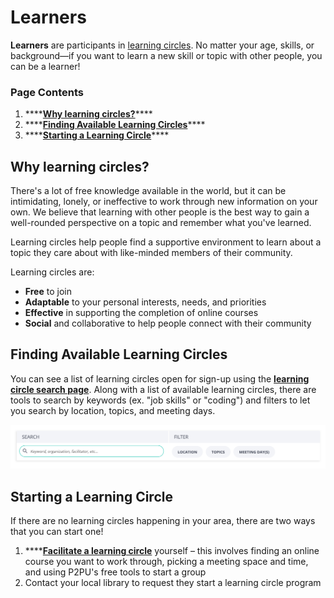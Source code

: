# Learners

**Learners** are participants in [learning circles](../learning-circles/learning-circles-1.md). No matter your age, skills, or background—if you want to learn a new skill or topic with other people, you can be a learner!

### Page Contents

1. \*\*\*\*[**Why learning circles?**](intro-to-learners.md#why-learning-circles)\*\*\*\*
2. \*\*\*\*[**Finding Available Learning Circles**](intro-to-learners.md#finding-available-learning-circles)\*\*\*\*
3. \*\*\*\*[**Starting a Learning Circle**](intro-to-learners.md#starting-a-learning-circle)\*\*\*\*

## Why learning circles?

There's a lot of free knowledge available in the world, but it can be intimidating, lonely, or ineffective to work through new information on your own. We believe that learning with other people is the best way to gain a well-rounded perspective on a topic and remember what you've learned.

Learning circles help people find a supportive environment to learn about a topic they care about with like-minded members of their community. 

Learning circles are:

* **Free** to join
* **Adaptable** to your personal interests, needs, and priorities
* **Effective** in supporting the completion of online courses
* **Social** and collaborative to help people connect with their community

## Finding Available Learning Circles

You can see a list of learning circles open for sign-up using the [**learning circle search page**](https://www.p2pu.org/en/learning-circles/). Along with a list of available learning circles, there are tools to search by keywords \(ex. "job skills" or "coding"\) and filters to let you search by location, topics, and meeting days.

![Search tools and filters on the learning circle search page](../.gitbook/assets/learning-circle-search-bar.png)

## Starting a Learning Circle

If there are no learning circles happening in your area, there are two ways that you can start one! 

1. \*\*\*\*[**Facilitate a learning circle**](../facilitation/intro-to-facilitation/) yourself – this involves finding an online course you want to work through, picking a meeting space and time, and using P2PU's free tools to start a group
2. Contact your local library to request they start a learning circle program

